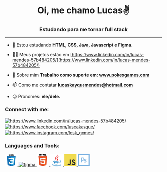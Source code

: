 <h1 align="center">Oi, me chamo Lucas✌️</h1>
<h3 align="center">Estudando para me tornar full stack</h3><hr>

- 🌱 Estou estudando **HTML, CSS, Java, Javascript e Figma.**

- 👨‍💻 Meus projetos estão em [https://www.linkedin.com/in/lucas-mendes-57b484205/](https://www.linkedin.com/in/lucas-mendes-57b484205/)

- 💬 Sobre mim **Trabalho como suporte em: www.pokexgames.com**

- 📫 Como me contatar **lucaskayquemendes@hotmail.com**

- 😉 Pronomes: **ele/dele.**

<h3 align="left">Connect with me:</h3>
<p align="left">
<a href="https://linkedin.com/in/https://www.linkedin.com/in/lucas-mendes-57b484205/" target="blank"><img align="center" src="https://raw.githubusercontent.com/rahuldkjain/github-profile-readme-generator/master/src/images/icons/Social/linked-in-alt.svg" alt="https://www.linkedin.com/in/lucas-mendes-57b484205/" height="30" width="40" /></a>
<a href="https://fb.com/https://www.facebook.com/luscakayque/" target="blank"><img align="center" src="https://raw.githubusercontent.com/rahuldkjain/github-profile-readme-generator/master/src/images/icons/Social/facebook.svg" alt="https://www.facebook.com/luscakayque/" height="30" width="40" /></a>
<a href="https://instagram.com/https://www.instagram.com/lcsk_gomes/" target="blank"><img align="center" src="https://raw.githubusercontent.com/rahuldkjain/github-profile-readme-generator/master/src/images/icons/Social/instagram.svg" alt="https://www.instagram.com/lcsk_gomes/" height="30" width="40" /></a>
</p>

<h3 align="left">Languages and Tools:</h3>
<p align="left"> <a href="https://www.w3schools.com/css/" target="_blank" rel="noreferrer"> <img src="https://raw.githubusercontent.com/devicons/devicon/master/icons/css3/css3-original-wordmark.svg" alt="css3" width="40" height="40"/> </a> <a href="https://www.figma.com/" target="_blank" rel="noreferrer"> <img src="https://www.vectorlogo.zone/logos/figma/figma-icon.svg" alt="figma" width="40" height="40"/> </a> <a href="https://www.w3.org/html/" target="_blank" rel="noreferrer"> <img src="https://raw.githubusercontent.com/devicons/devicon/master/icons/html5/html5-original-wordmark.svg" alt="html5" width="40" height="40"/> </a> <a href="https://www.java.com" target="_blank" rel="noreferrer"> <img src="https://raw.githubusercontent.com/devicons/devicon/master/icons/java/java-original.svg" alt="java" width="40" height="40"/> </a> <a href="https://developer.mozilla.org/en-US/docs/Web/JavaScript" target="_blank" rel="noreferrer"> <img src="https://raw.githubusercontent.com/devicons/devicon/master/icons/javascript/javascript-original.svg" alt="javascript" width="40" height="40"/> </a> <a href="https://www.photoshop.com/en" target="_blank" rel="noreferrer"> <img src="https://raw.githubusercontent.com/devicons/devicon/master/icons/photoshop/photoshop-line.svg" alt="photoshop" width="40" height="40"/> </a> </p>
